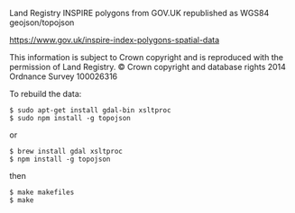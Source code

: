 Land Registry INSPIRE polygons from GOV.UK republished as WGS84 geojson/topojson

https://www.gov.uk/inspire-index-polygons-spatial-data

This information is subject to Crown copyright and is reproduced with the permission of Land Registry.
© Crown copyright and database rights 2014 Ordnance Survey 100026316

To rebuild the data:

    $ sudo apt-get install gdal-bin xsltproc
    $ sudo npm install -g topojson

or 

    $ brew install gdal xsltproc
    $ npm install -g topojson

then

    $ make makefiles
    $ make
